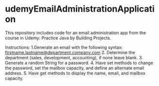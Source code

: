 # udemyEmailAdministrationApplication
This repository includes code for an email administration app from the course in Udemy: Practice Java by Building Projects.

Instructions: 1.Generate an email with the following syntax: firstname.lastname@department.company.com 2. Determine the department (sales, development, accounting), if none leave blank. 3. Generate a random String for a password. 4. Have set methods to change the password, set the mailbox capacity, and define an alternate email address. 5. Have get methods to display the name, email, and mailbox capacity.
